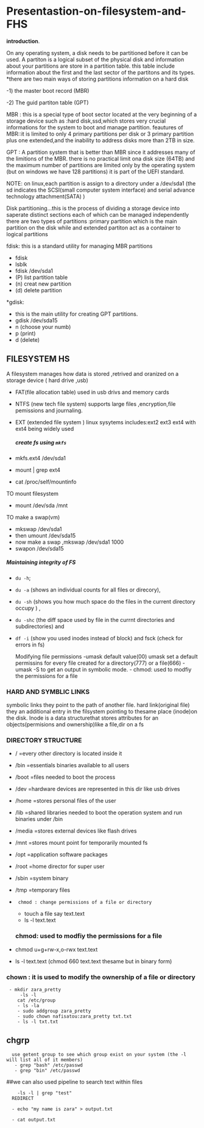 # Presentastion-on-filesystem-and-FHS
**introduction**.

  On any operating system, a disk needs to be partitioned before it can be used. A partiton is a logical subset of the physical disk and information about your partitions are store in a partition table. this table include information about the first and the last sector of the partitons and its types.
*there are two main ways of storing partitions information on a hard disk 

   -1) the master boot record (MBR)
   
   -2) The guid partiton table (GPT)
   
MBR : this is a special type of boot sector located at the very beginning of a storage device such as :hard                   disk,ssd,which stores very crucial informations for the system to boot and manage partition.
     feautures of MBR::it is limited to only 4 primary partitions per disk or 3 primary partition plus one extended,and        the inability to address disks more than 2TB in size.

GPT : A partition system that is better than MBR since it addresses many of the limitions of the MBR. there is no practical limit ona disk size (64TB) and the maximum number of partitions are limited only by the operating system (but on windows we have 128 partitions) it is part of the UEFI  standard.

NOTE: on linux,each partition is assign to a directory under a /dev/sda1 (the sd indicates the SCSI(small computer system interface) and serial advance technology attachment(SATA) )

Disk partitioning...this is the process of dividing a storage device into saperate distinct sections each of which can be managed independently
there are two types of partitions :primary partition which is the main partition on the disk while and extended partiton act as a container to logical partitions 

 fdisk: this is a standard utility for managing MBR partitions 
 - fdisk
 - lsblk
 - fdisk /dev/sda1
 - (P) list partition table
 - (n) creat new partition
 - (d) delete partition
    
*gdisk:
- this is the main utility for creating GPT partitions.
- gdisk /dev/sda15
- n (choose your numb)
- p (print)
- d (delete)  
## FILESYSTEM HS

A filesystem manages how data is stored ,retrived and oranized on a storage device ( hard drive ,usb)
- FAT(file allocation table) used in usb drivs and memory cards
- NTFS (new tech file system) supports large files ,encryption,file pemissions and journaling.
- EXT (extended file system ) linux sysytems includes:ext2 ext3 ext4 with ext4 being widely used

  ##### create fs using ```mkfs```
  
- mkfs.ext4 /dev/sda1
- mount | grep ext4
- cat /proc/self/mountinfo
  
TO mount filesystem 
  - mount /dev/sda /mnt
  
TO make a swap(vm) 
- mkswap /dev/sda1  
- then umount /dev/sda15 
- now make a swap ,mkswap /dev/sda1 1000 
- swapon /dev/sda15 
         
##### Maintaining integrity of FS

- ```du -h```;
- ```du -a```  (shows an individual counts for all files or direcory),
- ```du -sh``` (shows you how much space do the files in the current directory occupy ) ,
- ```du -shc``` (the diff space used by file in the currnt directories and subdirectories) and 
- ```df -i``` (show you used inodes instead of block) and fsck (check for errors in fs)



  Modifying file permissions 
      -umask default value(00)  umask set a default permissins for every file created  for a directory(777) or a file(666)
      - umask -S to get an output in symbolic mode.
      - chmod: used to modfiy the permissions for a file
  
### HARD AND SYMBLIC LINKS

 symbolic links they point to the path of another file. hard link(original file) they an additional entry in the filsystem pointing to thesame place (inode)on the disk.
Inode is a data structurethat stores attributes for an objects(permisions and ownership)like a file,dir on a fs

  ### DIRECTORY STRUCTURE
  
  - / =every other directory is located inside it
  - /bin =essentials binaries available to all users
  - /boot =files needed to boot the process 
  - /dev =hardware devices are represented in this dir like usb drives 
  - /home =stores personal files of the user 
  - /lib =shared libraries needed to boot the operation system and run binaries under /bin 
  - /media =stores external devices like flash drives 
  - /mnt =stores mount point for temporarily mounted fs 
  - /opt =application software packages 
  - /root =home director for super user 
  - /sbin =system binary 
  - /tmp =temporary files
  - 
         chmod : change permissions of a file or directory
       - touch a file say text.text 
       - ls -l text.text
  
    ### chmod: used to modfiy the permissions for a file 
   - chmod u+g+rw-x,o-rwx text.text 
   - ls -l text.text               (chmod 660 text.text thesame but in binary form)
      
  ### chown : it is used to modify the ownership of a file or directory
     
     - mkdir zara_pretty
         -ls -l
        cat /etc/group
        - ls -la
        - sudo addgroup zara_pretty 
        - sudo chown nafisatou:zara_pretty txt.txt 
        - ls -l txt.txt 
  ## chgrp
      use getent group to see which group exist on your system (the -l will list all of it members)
       - grep "bash" /etc/passwd  
       - grep "bin" /etc/passwd 
   
  ##we can also used pipeline to search text within files
  
        -ls -l | grep "test" 
      REDIRECT  
      
      - echo "my name is zara" > output.txt 
      
      - cat output.txt
      
      
      
      
      
      
           
      
      

 
  




